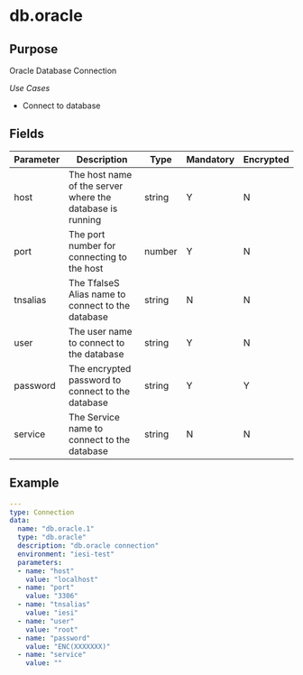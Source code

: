 # db.oracle
## Purpose
Oracle Database Connection

*Use Cases*
* Connect to database

## Fields
|Parameter|Description|Type|Mandatory|Encrypted|
|---------|-----------|----|---------|---------|
|host|The host name of the server where the database is running|string|Y|N|
|port|The port number for connecting to the host|number|Y|N|
|tnsalias|The TfalseS Alias name to connect to the database|string|N|N|        
|user|The user name to connect to the database|string|Y|N|
|password|The encrypted password to connect to the database|string|Y|Y|
|service|The Service name to connect to the database|string|N|N|        
          
## Example
```yaml
---
type: Connection
data:
  name: "db.oracle.1"
  type: "db.oracle"
  description: "db.oracle connection"
  environment: "iesi-test"
  parameters:
  - name: "host"
    value: "localhost"
  - name: "port"
    value: "3306"
  - name: "tnsalias"
    value: "iesi"
  - name: "user"
    value: "root"
  - name: "password"
    value: "ENC(XXXXXXX)"
  - name: "service"
    value: ""
```

